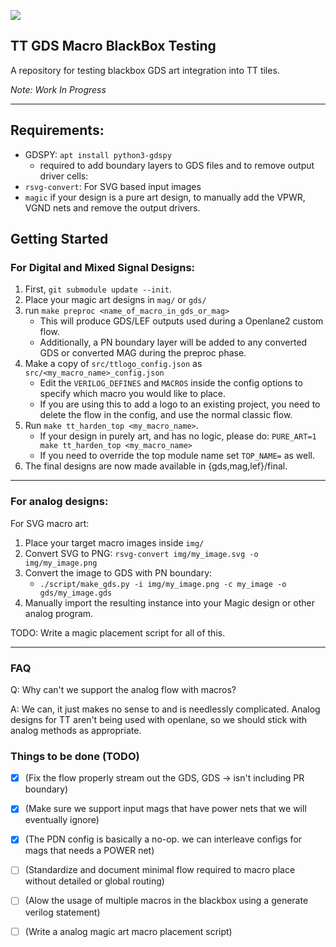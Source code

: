 ![](../../workflows/gds/badge.svg)

## TT GDS Macro BlackBox Testing

A repository for testing blackbox GDS art integration into TT tiles.

_Note: Work In Progress_

---

## Requirements:
- GDSPY: `apt install python3-gdspy`
  - required to add boundary layers to GDS files and to remove output driver cells: 
- `rsvg-convert`: For SVG based input images
- `magic` if your design is a pure art design, to manually add the VPWR, VGND nets and remove the output drivers.

## Getting Started

### For Digital and Mixed Signal Designs:

1. First, `git submodule update --init`.
2. Place your magic art designs in `mag/` or `gds/`
3. run `make preproc <name_of_macro_in_gds_or_mag>`
   - This will produce GDS/LEF outputs used during a Openlane2 custom flow.
   - Additionally, a PN boundary layer will be added to any converted GDS or converted MAG during the preproc phase.
4. Make a copy of `src/ttlogo_config.json` as `src/<my_macro_name>_config.json`
   - Edit the `VERILOG_DEFINES` and `MACROS` inside the config options to specify which macro you would like to place.
   - If you are using this to add a logo to an existing project, you need to delete the flow in the config, and use the normal classic flow.
5. Run `make tt_harden_top <my_macro_name>`.
   - If your design in purely art, and has no logic, please do: `PURE_ART=1 make tt_harden_top <my_macro_name>`
   - If you need to override the top module name set `TOP_NAME=` as well.
6. The final designs are now made available in {gds,mag,lef}/final.

---

### For analog designs:

For SVG macro art:

1. Place your target macro images inside `img/`
2. Convert SVG to PNG: `rsvg-convert img/my_image.svg -o img/my_image.png`
3. Convert the image to GDS with PN boundary:
    - `./script/make_gds.py -i img/my_image.png -c my_image -o gds/my_image.gds`
4. Manually import the resulting instance into your Magic design or other analog program.

TODO: Write a magic placement script for all of this.

---

### FAQ

Q: Why can't we support the analog flow with macros?

A: We can, it just makes no sense to and is needlessly complicated. Analog designs for TT aren't being used with openlane, so we should stick with analog methods as appropriate.
   

### Things to be done (TODO)

- [X] (Fix the flow properly stream out the GDS, GDS -> isn't including PR boundary)
- [X] (Make sure we support input mags that have power nets that we will eventually ignore)
- [X] (The PDN config is basically a no-op. we can interleave configs for mags that needs a POWER net)
- [ ] (Standardize and document minimal flow required to macro place without detailed or global routing)
- [ ] (Alow the usage of multiple macros in the blackbox using a generate verilog statement)
- [ ] (Write a analog magic art macro placement script)

